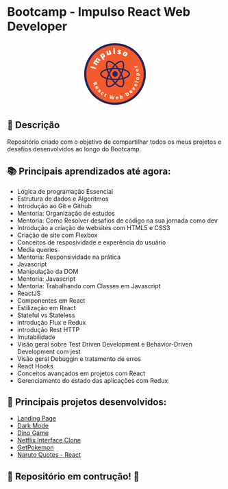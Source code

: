 # Bootcamp - Impulso React Web Developer

<p align="center">
  <img src="logo-Impulso.png" width="150" height="150"/>
</p>

## 🚀 Descrição
Repositório criado com o objetivo de compartilhar todos os meus projetos e desafios desenvolvidos ao longo do Bootcamp.

## 📚 Principais aprendizados até agora:
  - Lógica de programação Essencial
  - Estrutura de dados e Algoritmos
  - Introdução ao Git e Github
  - Mentoria: Organização de estudos
  - Mentoria: Como Resolver desafios de código na sua jornada como dev
  - Introdução a criação de websites com HTML5 e CSS3
  - Criação de site com Flexbox
  - Conceitos de resposividade e experência do usuário
  - Media queries
  - Mentoria: Responsividade na prática
  - Javascript
  - Manipulação da DOM
  - Mentoria: Javascript
  - Mentoria: Trabalhando com Classes em Javascript
  - ReactJS
  - Componentes em React
  - Estilização em React
  - Stateful vs Stateless
  - introdução Flux e Redux
  - introdução Rest HTTP
  - Imutabilidade
  - Visão geral sobre Test Driven Development e Behavior-Driven Development com jest
  - Visão geral Debuggin e tratamento de erros
  - React Hooks
  - Conceitos avançados em projetos com React
  - Gerenciamento do estado das aplicações com Redux

## 🔧 Principais projetos desenvolvidos:
  - [Landing Page](https://github.com/kevenalves/Bootcamp-ImpulsoReact/tree/main/LandingPage-Flexbox)
  - [Dark Mode](https://github.com/kevenalves/Bootcamp-ImpulsoReact/tree/main/dark-mode)
  - [Dino Game](https://github.com/kevenalves/Bootcamp-ImpulsoReact/tree/main/Dino-Game)
  - [Netflix Interface Clone](https://github.com/kevenalves/Bootcamp-ImpulsoReact/tree/main/Netflix-interface-clone)
  - [GetPokemon](https://github.com/kevenalves/Bootcamp-ImpulsoReact/tree/main/get-pokemon)
  - [Naruto Quotes - React](https://github.com/kevenalves/Bootcamp-ImpulsoReact/tree/main/Naruto-Quotes)

## 🚧 Repositório em contrução! 🚧